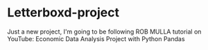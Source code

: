 # Letterboxd-project
Just a new project, I'm going to be following ROB MULLA tutorial on YouTube: Economic Data Analysis Project with Python Pandas
